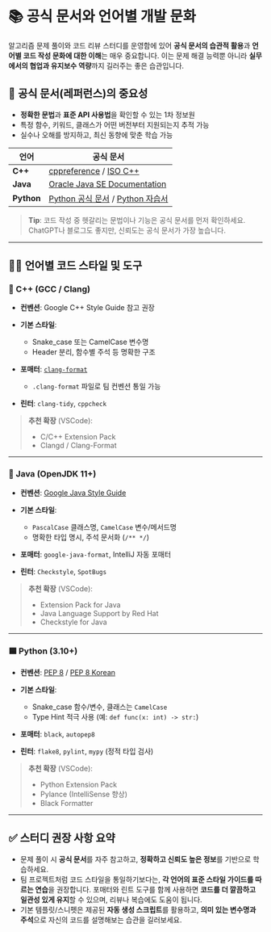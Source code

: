 # 📚 공식 문서와 언어별 개발 문화

알고리즘 문제 풀이와 코드 리뷰 스터디를 운영함에 있어 **공식 문서의 습관적 활용**과 **언어별 코드 작성 문화에 대한 이해**는 매우 중요합니다.
이는 문제 해결 능력뿐 아니라 **실무에서의 협업과 유지보수 역량**까지 길러주는 좋은 습관입니다.

## 🔗 공식 문서(레퍼런스)의 중요성

* **정확한 문법**과 **표준 API 사용법**을 확인할 수 있는 1차 정보원
* 특정 함수, 키워드, 클래스가 어떤 버전부터 지원되는지 추적 가능
* 실수나 오해를 방지하고, 최신 동향에 맞춘 학습 가능

| 언어         | 공식 문서                                                                         |
| ---------- | ----------------------------------------------------------------------------- |
| **C++**    | [cppreference](https://en.cppreference.com/) / [ISO C++](https://isocpp.org/) |
| **Java**   | [Oracle Java SE Documentation](https://docs.oracle.com/en/java/javase/)       |
| **Python** | [Python 공식 문서](https://docs.python.org/ko/3/) / [Python 자습서](https://docs.python.org/ko/3.13/tutorial/index.html)                                    |

> **Tip**: 코드 작성 중 헷갈리는 문법이나 기능은 공식 문서를 먼저 확인하세요.
> ChatGPT나 블로그도 좋지만, 신뢰도는 공식 문서가 가장 높습니다.

---

## 🧑‍💻 언어별 코드 스타일 및 도구

### 🔹 C++ (GCC / Clang)

* **컨벤션**: Google C++ Style Guide 참고 권장
* **기본 스타일**:

  * Snake\_case 또는 CamelCase 변수명
  * Header 분리, 함수별 주석 등 명확한 구조
* **포매터**: [`clang-format`](https://clang.llvm.org/docs/ClangFormat.html)

  * `.clang-format` 파일로 팀 컨벤션 통일 가능
* **린터**: `clang-tidy`, `cppcheck`

> **추천 확장** (VSCode):
>
> * C/C++ Extension Pack
> * Clangd / Clang-Format

---

### 🔸 Java (OpenJDK 11+)

* **컨벤션**: [Google Java Style Guide](https://google.github.io/styleguide/javaguide.html)
* **기본 스타일**:

  * `PascalCase` 클래스명, `CamelCase` 변수/메서드명
  * 명확한 타입 명시, 주석 문서화 (`/** */`)
* **포매터**: `google-java-format`, IntelliJ 자동 포매터
* **린터**: `Checkstyle`, `SpotBugs`

> **추천 확장** (VSCode):
>
> * Extension Pack for Java
> * Java Language Support by Red Hat
> * Checkstyle for Java

---

### 🟦 Python (3.10+)

* **컨벤션**: [PEP 8](https://peps.python.org/pep-0008/) / [PEP 8 Korean](https://zerosheepmoo.github.io/pep8-in-korean/)
* **기본 스타일**:

  * Snake\_case 함수/변수, 클래스는 `CamelCase`
  * Type Hint 적극 사용 (예: `def func(x: int) -> str:`)
* **포매터**: `black`, `autopep8`
* **린터**: `flake8`, `pylint`, `mypy` (정적 타입 검사)

> **추천 확장** (VSCode):
>
> * Python Extension Pack
> * Pylance (IntelliSense 향상)
> * Black Formatter

---

## ✅ 스터디 권장 사항 요약

* 문제 풀이 시 **공식 문서**를 자주 참고하고, **정확하고 신뢰도 높은 정보**를 기반으로 학습하세요.
* 팀 프로젝트처럼 코드 스타일을 통일하기보다는, **각 언어의 표준 스타일 가이드를 따르는 연습**을 권장합니다.
  포매터와 린트 도구를 함께 사용하면 **코드를 더 깔끔하고 일관성 있게 유지**할 수 있으며, 리뷰나 복습에도 도움이 됩니다.
* 기본 템플릿/스니펫은 제공된 **자동 생성 스크립트**를 활용하고, **의미 있는 변수명과 주석**으로 자신의 코드를 설명해보는 습관을 길러보세요.
